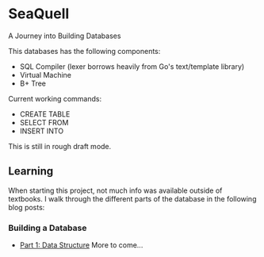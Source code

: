 SeaQuell
========
A Journey into Building Databases

This databases has the following components:
- SQL Compiler (lexer borrows heavily from Go's text/template library)
- Virtual Machine
- B+ Tree

Current working commands:
- CREATE TABLE
- SELECT FROM
- INSERT INTO

This is still in rough draft mode.

## Learning
When starting this project, not much info was available outside of textbooks. I walk through the different parts of the database in the following blog posts:
### Building a Database
- [Part 1: Data Structure](http://codingagainstchaos.com/post/102474565180/building-a-database-part-1-data-structure)
More to come...
